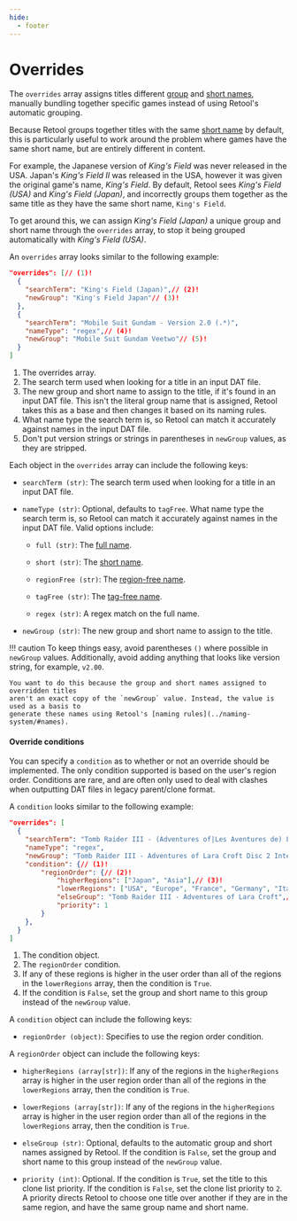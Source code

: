 ```yaml
---
hide:
  - footer
---
```


# Overrides

The `overrides` array assigns titles different [group](../naming-system/#group-names) and
[short names](../naming-system/#short-names), manually bundling together specific games
instead of using Retool's automatic grouping.

Because Retool groups together titles with the same [short name](../naming-system/#short-names)
by default, this is particularly useful to work around the problem where games have the
same short name, but are entirely different in content.

For example, the Japanese version of _King's Field_ was never released in the USA.
Japan's _King's Field II_ was released in the USA, however it was given the original
game's name, _King's Field_. By default, Retool sees _King's Field (USA)_ and
_King's Field (Japan)_, and incorrectly groups them together as the same title as they
have the same short name, `King's Field`.

To get around this, we can assign _King's Field (Japan)_ a unique group and short name
through the `overrides` array, to stop it being grouped automatically with
_King's Field (USA)_.

An `overrides` array looks similar to the following example:

```json
"overrides": [// (1)!
  {
    "searchTerm": "King's Field (Japan)",// (2)!
    "newGroup": "King's Field Japan"// (3)!
  },
  {
    "searchTerm": "Mobile Suit Gundam - Version 2.0 (.*)",
    "nameType": "regex",// (4)!
    "newGroup": "Mobile Suit Gundam Veetwo"// (5)!
  }
]
```

1.  The overrides array.
2.  The search term used when looking for a title in an input DAT file.
3.  The new group and short name to assign to the title, if it's found in an input DAT
    file. This isn't the literal group name that is assigned, Retool takes this as a
    base and then changes it based on its naming rules.
4.  What name type the search term is, so Retool can match it accurately against names in
    the input DAT file.
5.  Don't put version strings or strings in parentheses in `newGroup` values, as they are
    stripped.

Each object in the `overrides` array can include the following keys:

* `searchTerm (str)`: The search term used when looking for a title in an input DAT file.

* `nameType (str)`: Optional, defaults to `tagFree`. What name type the search term is,
  so Retool can match it accurately against names in the input DAT file. Valid options
  include:

    * `full (str)`: The [full name](../naming-system/#full-names).

    * `short (str)`: The [short name](../naming-system/#short-names).

    * `regionFree (str)`: The [region-free name](../naming-system/#region-free-names).

    * `tagFree (str)`: The [tag-free name](../naming-system/#tag-free-names).

    * `regex (str)`: A regex match on the full name.

* `newGroup (str)`: The new group and short name to assign to the title.

!!! caution
    To keep things easy, avoid parentheses `()` where possible in `newGroup` values.
    Additionally, avoid adding anything that looks like version string, for example,
    `v2.00`.

    You want to do this because the group and short names assigned to overridden titles
    aren't an exact copy of the `newGroup` value. Instead, the value is used as a basis to
    generate these names using Retool's [naming rules](../naming-system/#names).

#### Override conditions

You can specify a `condition` as to whether or not an override should be implemented. The
only condition supported is based on the user's region order. Conditions are rare, and are
often only used to deal with clashes when outputting DAT files in legacy parent/clone
format.

A `condition` looks similar to the following example:

```json
"overrides": [
  {
    "searchTerm": "Tomb Raider III - (Adventures of|Les Aventures de) Lara Croft \\((Europe|France|Germany|Italy|Spain|USA)\\)(.*)?",
    "nameType": "regex",
    "newGroup": "Tomb Raider III - Adventures of Lara Croft Disc 2 International Version",
    "condition": {// (1)!
        "regionOrder": {// (2)!
            "higherRegions": ["Japan", "Asia"],// (3)!
            "lowerRegions": ["USA", "Europe", "France", "Germany", "Italy", "Spain"],
            "elseGroup": "Tomb Raider III - Adventures of Lara Croft",// (4)!
            "priority": 1
        }
    },
  }
]
```

1.  The condition object.
2.  The `regionOrder` condition.
3.  If any of these regions is higher in the user order than all of the regions in the
    `lowerRegions` array, then the condition is `True`.
4.  If the condition is `False`, set the group and short name to this group instead of
    the `newGroup` value.

A `condition` object can include the following keys:

* `regionOrder (object)`: Specifies to use the region order condition.

A `regionOrder` object can include the following keys:

* `higherRegions (array[str])`: If any of the regions in the `higherRegions` array is
   higher in the user region order than all of the regions in the `lowerRegions` array,
   then the condition is `True`.

* `lowerRegions (array[str])`: If any of the regions in the `higherRegions` array is
   higher in the user region order than all of the regions in the `lowerRegions` array,
   then the condition is `True`.

* `elseGroup (str)`: Optional, defaults to the automatic group and short names assigned by
  Retool. If the condition is `False`, set the group and short name to this group instead
  of the `newGroup` value.

* `priority (int)`: Optional. If the condition is `True`, set the title to this clone list
  priority. If the condition is `False`, set the clone list priority to `2`. A priority
  directs Retool to choose one title over another if they are in the same region, and have
  the same group name and short name.
